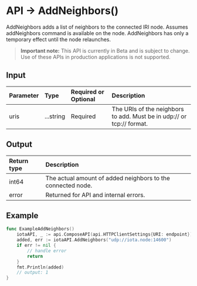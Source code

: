 # API -> AddNeighbors()
AddNeighbors adds a list of neighbors to the connected IRI node. Assumes addNeighbors command is available on the node. AddNeighbors has only a temporary effect until the node relaunches.
> **Important note:** This API is currently in Beta and is subject to change. Use of these APIs in production applications is not supported.


## Input

| Parameter       | Type | Required or Optional | Description |
|:---------------|:--------|:--------| :--------|
| uris | ...string | Required | The URIs of the neighbors to add. Must be in udp:// or tcp:// format.  |




## Output

| Return type     | Description |
|:---------------|:--------|
| int64 | The actual amount of added neighbors to the connected node. |
| error | Returned for API and internal errors. |




## Example

```go
func ExampleAddNeighbors() 
	iotaAPI, _ := api.ComposeAPI(api.HTTPClientSettings{URI: endpoint})
	added, err := iotaAPI.AddNeighbors("udp://iota.node:14600")
	if err != nil {
		// handle error
		return
	}
	fmt.Println(added)
	// output: 1
}

```
